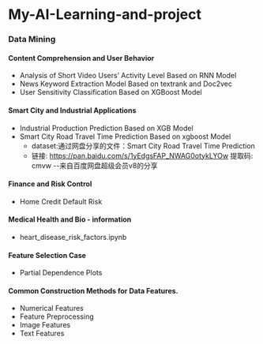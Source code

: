 # My-AI-Learning-and-project

### Data Mining
#### Content Comprehension and User Behavior
- Analysis of Short Video Users’ Activity Level Based on RNN Model
- News Keyword Extraction Model Based on textrank and Doc2vec
- User Sensitivity Classification Based on XGBoost Model

#### Smart City and Industrial Applications
- Industrial Production Prediction Based on XGB Model
- Smart City Road Travel Time Prediction Based on xgboost Model
  - dataset:通过网盘分享的文件：Smart City Road Travel Time Prediction
  - 链接: https://pan.baidu.com/s/1yEdgsFAP_NWAG0otykLYOw 提取码: cmvw 
--来自百度网盘超级会员v8的分享

#### Finance and Risk Control
  - Home Credit Default Risk

#### Medical Health and Bio - information
  - heart_disease_risk_factors.ipynb
#### Feature Selection Case
  - Partial Dependence Plots

#### Common Construction Methods for Data Features.
  - Numerical Features
  - Feature Preprocessing
  - Image Features
  - Text Features
